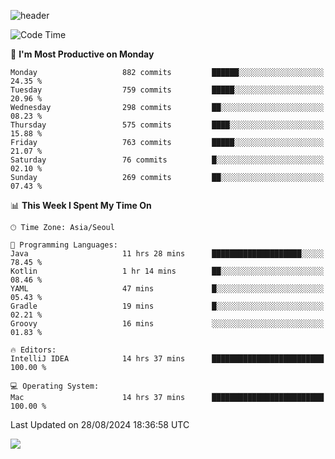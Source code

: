 ![header](https://capsule-render.vercel.app/api?type=Egg&color=timeAuto&height=300&section=header&text=PoPo&fontSize=90&animation=fadeIn)

  <!--START_SECTION:waka-->
![Code Time](http://img.shields.io/badge/Code%20Time-1%2C877%20hrs%2050%20mins-blue)

📅 **I'm Most Productive on Monday** 

```text
Monday                   882 commits         ██████░░░░░░░░░░░░░░░░░░░   24.35 % 
Tuesday                  759 commits         █████░░░░░░░░░░░░░░░░░░░░   20.96 % 
Wednesday                298 commits         ██░░░░░░░░░░░░░░░░░░░░░░░   08.23 % 
Thursday                 575 commits         ████░░░░░░░░░░░░░░░░░░░░░   15.88 % 
Friday                   763 commits         █████░░░░░░░░░░░░░░░░░░░░   21.07 % 
Saturday                 76 commits          █░░░░░░░░░░░░░░░░░░░░░░░░   02.10 % 
Sunday                   269 commits         ██░░░░░░░░░░░░░░░░░░░░░░░   07.43 % 
```


📊 **This Week I Spent My Time On** 

```text
🕑︎ Time Zone: Asia/Seoul

💬 Programming Languages: 
Java                     11 hrs 28 mins      ████████████████████░░░░░   78.45 % 
Kotlin                   1 hr 14 mins        ██░░░░░░░░░░░░░░░░░░░░░░░   08.46 % 
YAML                     47 mins             █░░░░░░░░░░░░░░░░░░░░░░░░   05.43 % 
Gradle                   19 mins             █░░░░░░░░░░░░░░░░░░░░░░░░   02.21 % 
Groovy                   16 mins             ░░░░░░░░░░░░░░░░░░░░░░░░░   01.83 % 

🔥 Editors: 
IntelliJ IDEA            14 hrs 37 mins      █████████████████████████   100.00 % 

💻 Operating System: 
Mac                      14 hrs 37 mins      █████████████████████████   100.00 % 
```


 Last Updated on 28/08/2024 18:36:58 UTC
<!--END_SECTION:waka-->



<img src="https://capsule-render.vercel.app/api?type=Egg&color=timeAuto&height=300&section=footer&text=PoPo&fontSize=90&animation=fadeIn&reversal=true" />
